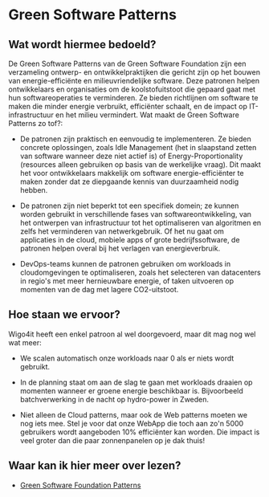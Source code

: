# Green Software Patterns

## Wat wordt hiermee bedoeld?
De Green Software Patterns van de Green Software Foundation zijn een verzameling ontwerp- en ontwikkelpraktijken die gericht zijn op het bouwen van energie-efficiënte en milieuvriendelijke software. Deze patronen helpen ontwikkelaars en organisaties om de koolstofuitstoot die gepaard gaat met hun softwareoperaties te verminderen. Ze bieden richtlijnen om software te maken die minder energie verbruikt, efficiënter schaalt, en de impact op IT-infrastructuur en het milieu vermindert. Wat maakt de Green Software Patterns zo tof?:

- De patronen zijn praktisch en eenvoudig te implementeren. Ze bieden concrete oplossingen, zoals Idle Management (het in slaapstand zetten van software wanneer deze niet actief is) of Energy-Proportionality (resources alleen gebruiken op basis van de werkelijke vraag). Dit maakt het voor ontwikkelaars makkelijk om software energie-efficiënter te maken zonder dat ze diepgaande kennis van duurzaamheid nodig hebben.

- De patronen zijn niet beperkt tot een specifiek domein; ze kunnen worden gebruikt in verschillende fases van softwareontwikkeling, van het ontwerpen van infrastructuur tot het optimaliseren van algoritmen en zelfs het verminderen van netwerkgebruik. Of het nu gaat om applicaties in de cloud, mobiele apps of grote bedrijfssoftware, de patronen helpen overal bij het verlagen van energieverbruik.

- DevOps-teams kunnen de patronen gebruiken om workloads in cloudomgevingen te optimaliseren, zoals het selecteren van datacenters in regio's met meer hernieuwbare energie, of taken uitvoeren op momenten van de dag met lagere CO2-uitstoot.

## Hoe staan we ervoor?
Wigo4it heeft een enkel patroon al wel doorgevoerd, maar dit mag nog wel wat meer:

- We scalen automatisch onze workloads naar 0 als er niets wordt gebruikt. 

- In de planning staat om aan de slag te gaan met workloads draaien op momenten wanneer er groene energie beschikbaar is. Bijvoorbeeld batchverwerking in de nacht op hydro-power in Zweden.

- Niet alleen de Cloud patterns, maar ook de Web patterns moeten we nog iets mee. Stel je voor dat onze WebApp die toch aan zo'n 5000 gebruikers wordt aangeboden 10% efficiënter kan worden. Die impact is veel groter dan die paar zonnenpanelen op je dak thuis!

## Waar kan ik hier meer over lezen?
- [Green Software Foundation Patterns](https://patterns.greensoftware.foundation/)